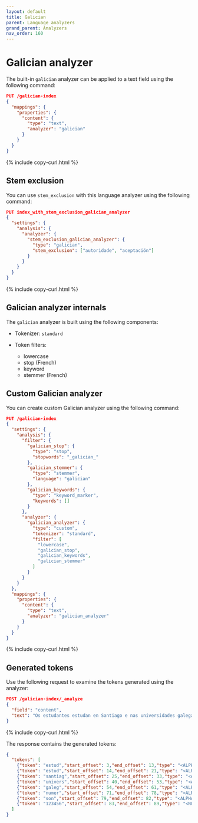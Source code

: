 ```yaml
---
layout: default
title: Galician
parent: Language analyzers
grand_parent: Analyzers
nav_order: 160
---
```


# Galician analyzer

The built-in `galician` analyzer can be applied to a text field using the following command:

```json
PUT /galician-index
{
  "mappings": {
    "properties": {
      "content": {
        "type": "text",
        "analyzer": "galician"
      }
    }
  }
}
```
{% include copy-curl.html %}

## Stem exclusion

You can use `stem_exclusion` with this language analyzer using the following command:

```json
PUT index_with_stem_exclusion_galician_analyzer
{
  "settings": {
    "analysis": {
      "analyzer": {
        "stem_exclusion_galician_analyzer": {
          "type": "galician",
          "stem_exclusion": ["autoridade", "aceptación"]
        }
      }
    }
  }
}
```
{% include copy-curl.html %}

## Galician analyzer internals

The `galician` analyzer is built using the following components:

- Tokenizer: `standard`

- Token filters:
  - lowercase
  - stop (French)
  - keyword
  - stemmer (French)

## Custom Galician analyzer

You can create custom Galician analyzer using the following command:

```json
PUT /galician-index
{
  "settings": {
    "analysis": {
      "filter": {
        "galician_stop": {
          "type": "stop",
          "stopwords": "_galician_"
        },
        "galician_stemmer": {
          "type": "stemmer",
          "language": "galician"
        },
        "galician_keywords": {
          "type": "keyword_marker",
          "keywords": []
        }
      },
      "analyzer": {
        "galician_analyzer": {
          "type": "custom",
          "tokenizer": "standard",
          "filter": [
            "lowercase",
            "galician_stop",
            "galician_keywords",
            "galician_stemmer"
          ]
        }
      }
    }
  },
  "mappings": {
    "properties": {
      "content": {
        "type": "text",
        "analyzer": "galician_analyzer"
      }
    }
  }
}
```
{% include copy-curl.html %}

## Generated tokens

Use the following request to examine the tokens generated using the analyzer:

```json
POST /galician-index/_analyze
{
  "field": "content",
  "text": "Os estudantes estudan en Santiago e nas universidades galegas. Os seus números son 123456."
}
```
{% include copy-curl.html %}

The response contains the generated tokens:

```json
{
  "tokens": [
    {"token": "estud","start_offset": 3,"end_offset": 13,"type": "<ALPHANUM>","position": 1},
    {"token": "estud","start_offset": 14,"end_offset": 21,"type": "<ALPHANUM>","position": 2},
    {"token": "santiag","start_offset": 25,"end_offset": 33,"type": "<ALPHANUM>","position": 4},
    {"token": "univers","start_offset": 40,"end_offset": 53,"type": "<ALPHANUM>","position": 7},
    {"token": "galeg","start_offset": 54,"end_offset": 61,"type": "<ALPHANUM>","position": 8},
    {"token": "numer","start_offset": 71,"end_offset": 78,"type": "<ALPHANUM>","position": 11},
    {"token": "son","start_offset": 79,"end_offset": 82,"type": "<ALPHANUM>","position": 12},
    {"token": "123456","start_offset": 83,"end_offset": 89,"type": "<NUM>","position": 13}
  ]
}
```
